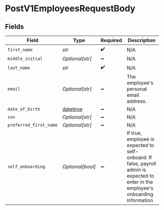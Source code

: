 # PostV1EmployeesRequestBody


## Fields

| Field                                                                                                                                | Type                                                                                                                                 | Required                                                                                                                             | Description                                                                                                                          |
| ------------------------------------------------------------------------------------------------------------------------------------ | ------------------------------------------------------------------------------------------------------------------------------------ | ------------------------------------------------------------------------------------------------------------------------------------ | ------------------------------------------------------------------------------------------------------------------------------------ |
| `first_name`                                                                                                                         | *str*                                                                                                                                | :heavy_check_mark:                                                                                                                   | N/A                                                                                                                                  |
| `middle_initial`                                                                                                                     | *Optional[str]*                                                                                                                      | :heavy_minus_sign:                                                                                                                   | N/A                                                                                                                                  |
| `last_name`                                                                                                                          | *str*                                                                                                                                | :heavy_check_mark:                                                                                                                   | N/A                                                                                                                                  |
| `email`                                                                                                                              | *Optional[str]*                                                                                                                      | :heavy_minus_sign:                                                                                                                   | The employee's personal email address.                                                                                               |
| `date_of_birth`                                                                                                                      | [datetime](https://docs.python.org/3/library/datetime.html#datetime-objects)                                                         | :heavy_minus_sign:                                                                                                                   | N/A                                                                                                                                  |
| `ssn`                                                                                                                                | *Optional[str]*                                                                                                                      | :heavy_minus_sign:                                                                                                                   | N/A                                                                                                                                  |
| `preferred_first_name`                                                                                                               | *Optional[str]*                                                                                                                      | :heavy_minus_sign:                                                                                                                   | N/A                                                                                                                                  |
| `self_onboarding`                                                                                                                    | *Optional[bool]*                                                                                                                     | :heavy_minus_sign:                                                                                                                   | If true, employee is expected to self-onboard. If false, payroll admin is expected to enter in the employee's onboarding information |